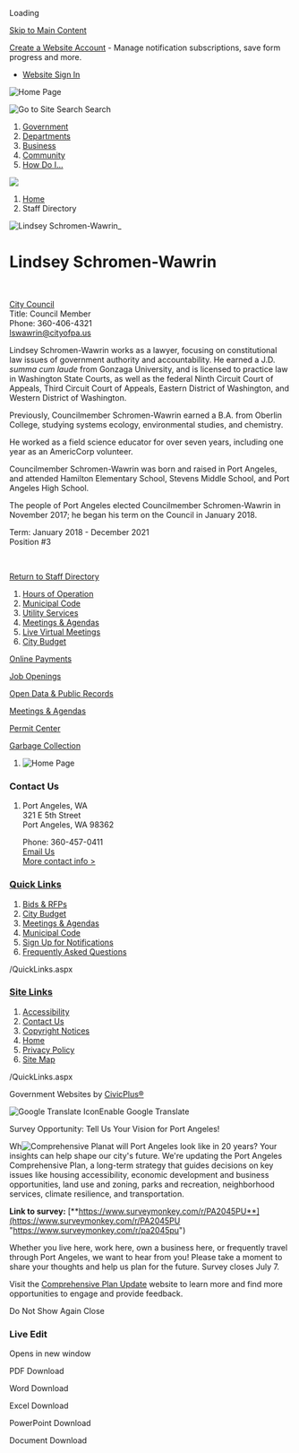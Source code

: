 Loading

[Skip to Main Content](https://www.cityofpa.us/directory.aspx?EID=242%2F)

[Create a Website Account](https://www.cityofpa.us/MyAccount/ProfileCreate) - Manage notification subscriptions, save form progress and more.   

- [Website Sign In](https://www.cityofpa.us/MyAccount)

![Home Page](https://www.cityofpa.us/ImageRepository/Document?documentID=12605)

![Go to Site Search](https://www.cityofpa.us/ImageRepository/Document?documentID=12359) Search

1. [Government](https://www.cityofpa.us/27/Government)
2. [Departments](https://www.cityofpa.us/101/Departments)
3. [Business](https://www.cityofpa.us/35/Business)
4. [Community](https://www.cityofpa.us/31/Community)
5. [How Do I...](https://www.cityofpa.us/9/How-Do-I)

<!--THE END-->

![](https://www.cityofpa.us/ImageRepository/Document?documentID=12713)

1. [Home](https://www.cityofpa.us)
2. Staff Directory

![Lindsey Schromen-Wawrin_](https://www.cityofpa.us/ImageRepository/Document?documentID=11934 "Lindsey Schromen-Wawrin_")

# Lindsey Schromen-Wawrin

 

[City Council](https://www.cityofpa.us/Directory.aspx?DID=4)  
Title: Council Member  
Phone: 360-406-4321  
[lswawrin@cityofpa.us](mailto:lswawrin@cityofpa.us)

Lindsey Schromen-Wawrin works as a lawyer, focusing on constitutional law issues of government authority and accountability. He earned a J.D. *summa cum laude* from Gonzaga University, and is licensed to practice law in Washington State Courts, as well as the federal Ninth Circuit Court of Appeals, Third Circuit Court of Appeals, Eastern District of Washington, and Western District of Washington.

Previously, Councilmember Schromen-Wawrin earned a B.A. from Oberlin College, studying systems ecology, environmental studies, and chemistry.

He worked as a field science educator for over seven years, including one year as an AmericCorp volunteer.

Councilmember Schromen-Wawrin was born and raised in Port Angeles, and attended Hamilton Elementary School, Stevens Middle School, and Port Angeles High School.

The people of Port Angeles elected Councilmember Schromen-Wawrin in November 2017; he began his term on the Council in January 2018.

Term: January 2018 - December 2021  
Position #3

 

[Return to Staff Directory](https://www.cityofpa.us/Directory.aspx)

1. [Hours of Operation](https://www.cityofpa.us/769/Hours-of-Operation)
2. [Municipal Code](https://library.municode.com/index.aspx?clientId=15090)
3. [Utility Services](https://www.cityofpa.us/278/Utility-Information-Center)
4. [Meetings &amp; Agendas](https://www.cityofpa.us/583/Meetings-Agendas)
5. [Live Virtual Meetings](https://www.cityofpa.us/984/Live-Virtual-Meetings)
6. [City Budget](https://www.cityofpa.us/152/Budget)

[Online Payments](https://www.cityofpa.us/897/Online-Payments)

[Job Openings](https://www.cityofpa.us/jobs.aspx)

[Open Data &amp; Public Records](https://www.cityofpa.us/899/Transparency)

[Meetings &amp; Agendas](https://www.cityofpa.us/583/Meetings-Agendas)

[Permit Center](https://www.cityofpa.us/900/Permit-Center)

[Garbage Collection](https://www.cityofpa.us/245/Solid-Waste-Utility)

1. ![Home Page](https://www.cityofpa.us/ImageRepository/Document?documentId=12610)

### Contact Us

1. Port Angeles, WA  
   321 E 5th Street  
   Port Angeles, WA 98362
   
   Phone: 360-457-0411  
   [Email Us](mailto:cityclerk@cityofpa.us)  
   [More contact info &gt;](https://www.cityofpa.us/directory.aspx)

### [Quick Links](https://www.cityofpa.us/QuickLinks.aspx?CID=126)

1. [Bids &amp; RFPs](https://www.cityofpa.us/bids.aspx)
2. [City Budget](https://www.cityofpa.us/152/Budget)
3. [Meetings &amp; Agendas](https://www.cityofpa.us/583/Meetings-Agendas)
4. [Municipal Code](https://library.municode.com/wa/port_angeles/codes/code_of_ordinances)
5. [Sign Up for Notifications](https://www.cityofpa.us/list.aspx)
6. [Frequently Asked Questions](https://www.cityofpa.us/FAQ.aspx)

/QuickLinks.aspx

### [Site Links](https://www.cityofpa.us/QuickLinks.aspx?CID=128)

1. [Accessibility](https://www.cityofpa.us/accessibility)
2. [Contact Us](https://www.cityofpa.us/directory)
3. [Copyright Notices](https://www.cityofpa.us/site/copyright)
4. [Home](https://www.cityofpa.us)
5. [Privacy Policy](https://www.cityofpa.us/privacy)
6. [Site Map](https://www.cityofpa.us/sitemap)

/QuickLinks.aspx

Government Websites by [CivicPlus®](https://connect.civicplus.com/referral)

![Google Translate Icon](https://www.cityofpa.us/Assets/Images/GoogleTranslate.gif)Enable Google Translate

Survey Opportunity: Tell Us Your Vision for Port Angeles!

Wh![Comprehensive Plan ](https://www.cityofpa.us/ImageRepository/Document?documentId=15255)at will Port Angeles look like in 20 years? Your insights can help shape our city's future. We're updating the Port Angeles Comprehensive Plan, a long-term strategy that guides decisions on key issues like housing accessibility, economic development and business opportunities, land use and zoning, parks and recreation, neighborhood services, climate resilience, and transportation.

**Link to survey:** [**https://www.surveymonkey.com/r/PA2045PU**](https://www.surveymonkey.com/r/PA2045PU "https://www.surveymonkey.com/r/pa2045pu")

Whether you live here, work here, own a business here, or frequently travel through Port Angeles, we want to hear from you! Please take a moment to share your thoughts and help us plan for the future. Survey closes July 7. 

Visit the [Comprehensive Plan Update](https://www.cityofpa.us/937/Vision-2045-Comprehensive-Plan-Periodic-?fbclid=IwY2xjawKrHOVleHRuA2FlbQIxMABicmlkETFxOGJYbldXdkZSTW5ZZUVKAR7W6MVoDSIvRyauNypXv4DoejoLvAZO9F2prZxTzQoA6MWj9fmRZ7vOeDVIig_aem_vvW19Zwa7K7eVbF3P6pqPA) website to learn more and find more opportunities to engage and provide feedback.

Do Not Show Again Close

### Live Edit

Opens in new window

PDF Download

Word Download

Excel Download

PowerPoint Download

Document Download